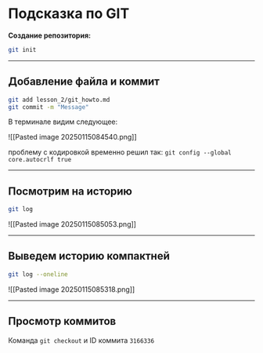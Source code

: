# Подсказка по GIT

**Создание репозитория:**
```sh
git init
```
---
## Добавление файла и коммит
```sh
git add lesson_2/git_howto.md
git commit -m "Message"
```

В терминале видим следующее: 

![[Pasted image 20250115084540.png]]

проблему с кодировкой временно решил так: `git config --global core.autocrlf true`

---
## Посмотрим на историю
```sh
git log
```

![[Pasted image 20250115085053.png]]

---
## Выведем историю компактней
```sh
git log --oneline
```

![[Pasted image 20250115085318.png]]

---
## Просмотр коммитов

Команда `git checkout` и ID коммита `3166336` 